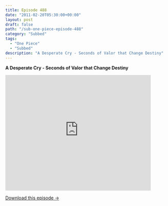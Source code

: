```yaml
---
title: Episode 488
date: "2011-02-20T05:30:00+00:00"
layout: post
draft: false
path: "/sub-one-piece-episode-488"
category: "Subbed"
tags:
  - "One Piece"
  - "Subbed"
description: "A Desperate Cry - Seconds of Valor that Change Destiny"
---
```


**A Desperate Cry - Seconds of Valor that Change Destiny**

<iframe width="640" height="360" src="https://www.rapidvideo.com/e/G6FRPEYPRF" frameborder="0" marginwidth=0 marginheight=0 scrolling=no allowfullscreen style="max-width:90%;"></iframe>

<a href="http://ouo.io/qs/eCodkFEQ?s=https://www.rapidvideo.com/d/G6FRPEYPRF" class="styled_a">Download this episode →</a>

